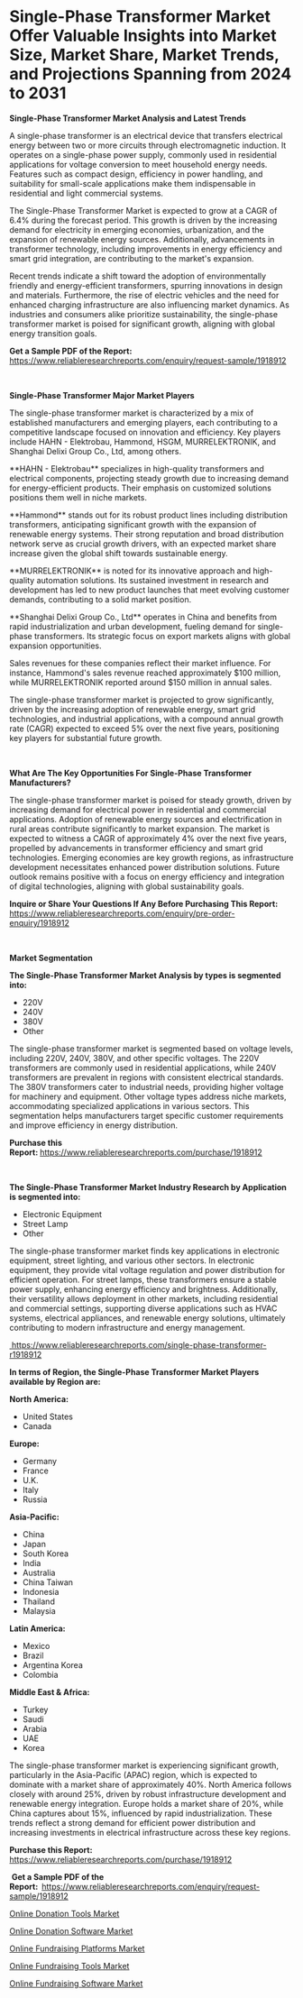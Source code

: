 <p><h1>Single-Phase Transformer Market Offer Valuable Insights into Market Size, Market Share, Market Trends, and Projections Spanning from 2024 to 2031</h1></p><p><strong>Single-Phase Transformer Market Analysis and Latest Trends</strong></p>
<p><p>A single-phase transformer is an electrical device that transfers electrical energy between two or more circuits through electromagnetic induction. It operates on a single-phase power supply, commonly used in residential applications for voltage conversion to meet household energy needs. Features such as compact design, efficiency in power handling, and suitability for small-scale applications make them indispensable in residential and light commercial systems.</p><p>The Single-Phase Transformer Market is expected to grow at a CAGR of 6.4% during the forecast period. This growth is driven by the increasing demand for electricity in emerging economies, urbanization, and the expansion of renewable energy sources. Additionally, advancements in transformer technology, including improvements in energy efficiency and smart grid integration, are contributing to the market's expansion. </p><p>Recent trends indicate a shift toward the adoption of environmentally friendly and energy-efficient transformers, spurring innovations in design and materials. Furthermore, the rise of electric vehicles and the need for enhanced charging infrastructure are also influencing market dynamics. As industries and consumers alike prioritize sustainability, the single-phase transformer market is poised for significant growth, aligning with global energy transition goals.</p></p>
<p><strong>Get a Sample PDF of the Report:&nbsp;</strong> <a href="https://www.reliableresearchreports.com/enquiry/request-sample/1918912?utm_campaign=1742&utm_medium=2&utm_source=Github&utm_content=ia&utm_term=24102024&utm_id=single-phase-transformer">https://www.reliableresearchreports.com/enquiry/request-sample/1918912</a></p>
<p>&nbsp;</p>
<p><strong>Single-Phase Transformer Major Market Players</strong></p>
<p><p>The single-phase transformer market is characterized by a mix of established manufacturers and emerging players, each contributing to a competitive landscape focused on innovation and efficiency. Key players include HAHN - Elektrobau, Hammond, HSGM, MURRELEKTRONIK, and Shanghai Delixi Group Co., Ltd, among others.</p><p>**HAHN - Elektrobau** specializes in high-quality transformers and electrical components, projecting steady growth due to increasing demand for energy-efficient products. Their emphasis on customized solutions positions them well in niche markets.</p><p>**Hammond** stands out for its robust product lines including distribution transformers, anticipating significant growth with the expansion of renewable energy systems. Their strong reputation and broad distribution network serve as crucial growth drivers, with an expected market share increase given the global shift towards sustainable energy.</p><p>**MURRELEKTRONIK** is noted for its innovative approach and high-quality automation solutions. Its sustained investment in research and development has led to new product launches that meet evolving customer demands, contributing to a solid market position.</p><p>**Shanghai Delixi Group Co., Ltd** operates in China and benefits from rapid industrialization and urban development, fueling demand for single-phase transformers. Its strategic focus on export markets aligns with global expansion opportunities.</p><p>Sales revenues for these companies reflect their market influence. For instance, Hammond's sales revenue reached approximately $100 million, while MURRELEKTRONIK reported around $150 million in annual sales.</p><p>The single-phase transformer market is projected to grow significantly, driven by the increasing adoption of renewable energy, smart grid technologies, and industrial applications, with a compound annual growth rate (CAGR) expected to exceed 5% over the next five years, positioning key players for substantial future growth.</p></p>
<p>&nbsp;</p>
<p><strong>What Are The Key Opportunities For Single-Phase Transformer Manufacturers?</strong></p>
<p><p>The single-phase transformer market is poised for steady growth, driven by increasing demand for electrical power in residential and commercial applications. Adoption of renewable energy sources and electrification in rural areas contribute significantly to market expansion. The market is expected to witness a CAGR of approximately 4% over the next five years, propelled by advancements in transformer efficiency and smart grid technologies. Emerging economies are key growth regions, as infrastructure development necessitates enhanced power distribution solutions. Future outlook remains positive with a focus on energy efficiency and integration of digital technologies, aligning with global sustainability goals.</p></p>
<p><strong>Inquire or Share Your Questions If Any Before Purchasing This Report:</strong> <a href="https://www.reliableresearchreports.com/enquiry/pre-order-enquiry/1918912?utm_campaign=1742&utm_medium=2&utm_source=Github&utm_content=ia&utm_term=24102024&utm_id=single-phase-transformer">https://www.reliableresearchreports.com/enquiry/pre-order-enquiry/1918912</a></p>
<p>&nbsp;</p>
<p><strong>Market Segmentation</strong></p>
<p><strong>The Single-Phase Transformer Market Analysis by types is segmented into:</strong></p>
<p><ul><li>220V</li><li>240V</li><li>380V</li><li>Other</li></ul></p>
<p><p>The single-phase transformer market is segmented based on voltage levels, including 220V, 240V, 380V, and other specific voltages. The 220V transformers are commonly used in residential applications, while 240V transformers are prevalent in regions with consistent electrical standards. The 380V transformers cater to industrial needs, providing higher voltage for machinery and equipment. Other voltage types address niche markets, accommodating specialized applications in various sectors. This segmentation helps manufacturers target specific customer requirements and improve efficiency in energy distribution.</p></p>
<p><strong>Purchase this Report:&nbsp;</strong><a href="https://www.reliableresearchreports.com/purchase/1918912?utm_campaign=1742&utm_medium=2&utm_source=Github&utm_content=ia&utm_term=24102024&utm_id=single-phase-transformer">https://www.reliableresearchreports.com/purchase/1918912</a></p>
<p>&nbsp;</p>
<p><strong>The Single-Phase Transformer Market Industry Research by Application is segmented into:</strong></p>
<p><ul><li>Electronic Equipment</li><li>Street Lamp</li><li>Other</li></ul></p>
<p><p>The single-phase transformer market finds key applications in electronic equipment, street lighting, and various other sectors. In electronic equipment, they provide vital voltage regulation and power distribution for efficient operation. For street lamps, these transformers ensure a stable power supply, enhancing energy efficiency and brightness. Additionally, their versatility allows deployment in other markets, including residential and commercial settings, supporting diverse applications such as HVAC systems, electrical appliances, and renewable energy solutions, ultimately contributing to modern infrastructure and energy management.</p></p>
<p><a href="https://www.reliableresearchreports.com/single-phase-transformer-r1918912?utm_campaign=1742&utm_medium=2&utm_source=Github&utm_content=ia&utm_term=24102024&utm_id=single-phase-transformer">&nbsp;https://www.reliableresearchreports.com/single-phase-transformer-r1918912</a></p>
<p><strong>In terms of Region, the Single-Phase Transformer Market Players available by Region are:</strong></p>
<p>
    <p> <strong> North America: </strong>
        <ul>
            <li>United States</li>
            <li>Canada</li>
        </ul>
        </p> 
    <p> <strong> Europe: </strong>
        <ul>
            <li>Germany</li>
            <li>France</li>
            <li>U.K.</li>
            <li>Italy</li>
            <li>Russia</li>
        </ul>
        </p> 
    <p> <strong> Asia-Pacific: </strong>
        <ul>
            <li>China</li>
            <li>Japan</li>
            <li>South Korea</li>
            <li>India</li>
            <li>Australia</li>
            <li>China Taiwan</li>
            <li>Indonesia</li>
            <li>Thailand</li>
            <li>Malaysia</li>
        </ul>
        </p> 
    <p> <strong> Latin America: </strong>
        <ul>
            <li>Mexico</li>
            <li>Brazil</li>
            <li>Argentina Korea</li>
            <li>Colombia</li>
        </ul>
        </p> 
    <p> <strong> Middle East & Africa: </strong>
        <ul>
            <li>Turkey</li>
            <li>Saudi</li>
            <li>Arabia</li>
            <li>UAE</li>
            <li>Korea</li>
        </ul>
    </p>
    </p>
<p><p>The single-phase transformer market is experiencing significant growth, particularly in the Asia-Pacific (APAC) region, which is expected to dominate with a market share of approximately 40%. North America follows closely with around 25%, driven by robust infrastructure development and renewable energy integration. Europe holds a market share of 20%, while China captures about 15%, influenced by rapid industrialization. These trends reflect a strong demand for efficient power distribution and increasing investments in electrical infrastructure across these key regions.</p></p>
<p><strong>Purchase this Report: </strong><a href="https://www.reliableresearchreports.com/purchase/1918912?utm_campaign=1742&utm_medium=2&utm_source=Github&utm_content=ia&utm_term=24102024&utm_id=single-phase-transformer">https://www.reliableresearchreports.com/purchase/1918912</a></p>
<p>&nbsp;<strong>Get a Sample PDF of the Report:&nbsp;&nbsp;</strong><a href="https://www.reliableresearchreports.com/enquiry/request-sample/1918912?utm_campaign=1742&utm_medium=2&utm_source=Github&utm_content=ia&utm_term=24102024&utm_id=single-phase-transformer">https://www.reliableresearchreports.com/enquiry/request-sample/1918912</a></p>
<p><strong></strong></p>
<p><p><a href="https://www.linkedin.com/pulse/insights-online-donation-tools-industry-market-financial-status-fxudc?utm_campaign=1742&utm_medium=2&utm_source=Github&utm_content=ia&utm_term=24102024&utm_id=single-phase-transformer">Online Donation Tools Market</a></p><p><a href="https://www.linkedin.com/pulse/booming-online-donation-software-market-sector-analysis-growth-hp1qc?utm_campaign=1742&utm_medium=2&utm_source=Github&utm_content=ia&utm_term=24102024&utm_id=single-phase-transformer">Online Donation Software Market</a></p><p><a href="https://www.linkedin.com/pulse/exploring-online-fundraising-platforms-market-dynamics-revenue-obqcc?utm_campaign=1742&utm_medium=2&utm_source=Github&utm_content=ia&utm_term=24102024&utm_id=single-phase-transformer">Online Fundraising Platforms Market</a></p><p><a href="https://www.linkedin.com/pulse/emerging-technologies-reshaping-online-fundraising-tools-market-2ip6c?utm_campaign=1742&utm_medium=2&utm_source=Github&utm_content=ia&utm_term=24102024&utm_id=single-phase-transformer">Online Fundraising Tools Market</a></p><p><a href="https://www.linkedin.com/pulse/global-online-fundraising-software-42-cagr-forecast-2024--xoirc?utm_campaign=1742&utm_medium=2&utm_source=Github&utm_content=ia&utm_term=24102024&utm_id=single-phase-transformer">Online Fundraising Software Market</a></p></p>